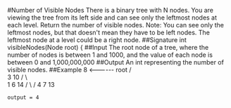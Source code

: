 #Number of Visible Nodes
There is a binary tree with N nodes. You are viewing the tree from its left side and can see only the leftmost nodes at each level. Return the number of visible nodes.
Note: You can see only the leftmost nodes, but that doesn't mean they have to be left nodes. The leftmost node at a level could be a right node.
##Signature
int visibleNodes(Node root) {
##Input
The root node of a tree, where the number of nodes is between 1 and 1000, and the value of each node is between 0 and 1,000,000,000
##Output
An int representing the number of visible nodes.
##Example
         8  <------ root
        / \
       3  10
      / \   \
     1   6  14
    / \    /
    4  7  13            

    output = 4